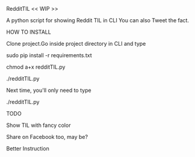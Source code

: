 RedditTIL << WIP >>

A python script for showing Reddit TIL in CLI
You can also Tweet the fact.

HOW TO INSTALL

Clone project.Go inside project directory in CLI and type

sudo pip install -r requirements.txt

chmod a+x redditTIL.py

./redditTIL.py

Next time, you'll only need to type

./redditTIL.py



TODO

Show TIL with fancy color

Share on Facebook too, may be?

Better Instruction
